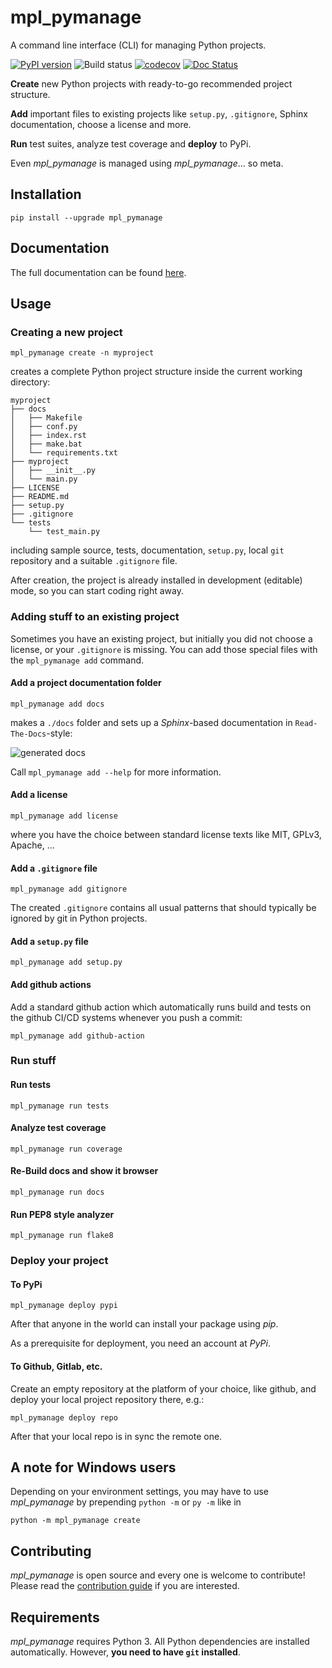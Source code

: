 
# mpl_pymanage

A command line interface (CLI) for managing Python projects.

[![PyPI version](https://badge.fury.io/py/mpl-pymanage.svg)](https://badge.fury.io/py/mpl-pymanage)
![Build status](https://img.shields.io/github/workflow/status/MPL-IT/mpl_pymanage/Checks)
[![codecov](https://codecov.io/gh/MPL-IT/mpl_pymanage/branch/main/graph/badge.svg?token=KYSB11689Z)](https://codecov.io/gh/MPL-IT/mpl_pymanage)
[![Doc Status](https://readthedocs.org/projects/mpl_pymanage/badge/?version=latest)](https://mpl_pymanage.readthedocs.io/en/latest/index.html)


**Create** new Python projects with ready-to-go recommended project structure. 

**Add** important files to existing projects
like `setup.py`, `.gitignore`, Sphinx documentation, choose a license and more.

**Run** test suites, analyze test coverage and **deploy** to PyPi.

Even *mpl_pymanage* is managed using *mpl_pymanage*... so meta.

## Installation

```
pip install --upgrade mpl_pymanage
```

## Documentation

The full documentation can be found [here](https://mpl_pymanage.readthedocs.io/en/latest/).


## Usage

### Creating a new project

```
mpl_pymanage create -n myproject
```

creates a complete Python project structure inside the current working directory:

```
myproject
├── docs
│   ├── Makefile
│   ├── conf.py
│   ├── index.rst
│   ├── make.bat
│   └── requirements.txt
├── myproject
│   ├── __init__.py
│   └── main.py
├── LICENSE
├── README.md
├── setup.py
├── .gitignore
└── tests
    └── test_main.py
```

including sample source,
tests, documentation, `setup.py`, local `git` repository and a
suitable `.gitignore` file.

After creation, the project is already installed in development (editable) mode, so you can start coding right away.


### Adding stuff to an existing project

Sometimes you have an existing project, but initially you did not choose a license,
or your `.gitignore` is missing. You can add those special files with the `mpl_pymanage add` command.

#### Add a project documentation folder

```
mpl_pymanage add docs
```

makes a `./docs` folder and sets up a *Sphinx*-based documentation in `Read-The-Docs`-style:

![generated docs](docs/images/docs-small.png)

Call `mpl_pymanage add --help` for more information.

#### Add a license

```
mpl_pymanage add license
```

where you have the choice between standard license texts like MIT, GPLv3, Apache, ... 

#### Add a `.gitignore` file

```
mpl_pymanage add gitignore
```

The created `.gitignore` contains all usual patterns that should typically be ignored
by git in Python projects.

#### Add a `setup.py` file

```
mpl_pymanage add setup.py 
```

#### Add github actions

Add a standard github action which automatically runs build and tests
on the github CI/CD systems whenever you push a commit:

```
mpl_pymanage add github-action
```  

### Run stuff

#### Run tests

```
mpl_pymanage run tests
```

#### Analyze test coverage

```
mpl_pymanage run coverage
```

#### Re-Build docs and show it browser

```
mpl_pymanage run docs
``` 

#### Run PEP8 style analyzer

```
mpl_pymanage run flake8
```

### Deploy your project


#### To PyPi

```
mpl_pymanage deploy pypi
```

After that anyone in the world can install your package using *pip*.

As a prerequisite for deployment, you need an account at *PyPi*.

#### To Github, Gitlab, etc.

Create an empty repository at the platform of your choice, like github, and 
deploy your local project repository there, e.g.:

```
mpl_pymanage deploy repo
```

After that your local repo is in sync the remote one.

## A note for Windows users

Depending on your environment settings, you may have to use *mpl_pymanage* by prepending `python -m` or `py -m` like in

```
python -m mpl_pymanage create
```

## Contributing

*mpl_pymanage* is open source and every one is welcome to contribute! Please
read the [contribution guide](https://mpl_pymanage.readthedocs.io/en/latest/contributing.html) 
if you are interested.

## Requirements

*mpl_pymanage* requires Python 3.
All Python dependencies are installed automatically. However, **you need to have `git` installed**.
